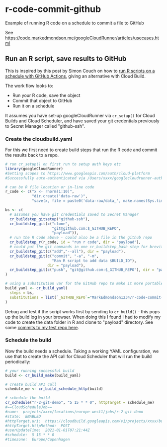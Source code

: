# r-code-commit-github
Example of running R code on a schedule to commit a file to GitHub

See https://code.markedmondson.me/googleCloudRunner/articles/usecases.html

## Run an R script, save results to GitHub

This is inspired by this post by Simon Couch on how to [run R scripts on a schedule with GitHub Actions](https://blog.simonpcouch.com/blog/r-github-actions-commit/), giving an alternative with Cloud Build.

The work flow looks to:

* Run your R code, save the object
* Commit that object to GitHub
* Run it on a schedule

It assumes you have set-up googleCloudRunner via `cr_setup()` for Cloud Builds and Cloud Scheduler, and have saved your git credentials previously to Secret Manager called "github-ssh".

### Create the cloudbuild.yaml

For this we first need to create build steps that run the R code and commit the results back to a repo.

```r
# run cr_setup() on first run to setup auth keys etc
library(googleCloudRunner)
#Setting scopes to https://www.googleapis.com/auth/cloud-platform
#Successfully auto-authenticated via /Users/xxxx/googlecloudrunner-auth-key.json

# can be R file location or in-line code
r_code <- c("x <- rnorm(1:10)",
            "dir.create('data-raw')",
            "save(x, file = paste0('data-raw/data_', make.names(Sys.time()), '.Rda'))")

bs <- c(
  # assumes you have git credentials saved to Secret Manager
  cr_buildstep_gitsetup("github-ssh"),
  cr_buildstep_git(c("clone",
                     "git@github.com:$_GITHUB_REPO",
                     "payload")),
  # run the R code above - could also be a file in the github repo
  cr_buildstep_r(r_code, id = "run r code", dir = "payload"),
  # could put the git commands in one cr_buildstep_bash step for brevity
  cr_buildstep_git(c("add","--all"), dir = "payload"),
  cr_buildstep_git(c("commit", "-a", "-m", 
                     "Ran R script to add data $BUILD_ID"),
                   dir = "payload"),
  cr_buildstep_git(c("push", "git@github.com:$_GITHUB_REPO"), dir = "payload")
)

# using a substitution var for the GitHub repo to make it more portable
build_yaml <- cr_build_yaml(
  steps = bs,
  substitutions = list(`_GITHUB_REPO`="MarkEdmondson1234/r-code-commit-github")
)

```

Debug and test if the script works first by sending to `cr_build()` - this pops up the build log in your browser.  When doing this I found I had to modify my code to create the data folder in R and clone to "payload" directory.  See some [commits to my test repo here](https://github.com/MarkEdmondson1234/r-code-commit-github/commits/main).

### Schedule the build

Now the build needs a schedule.  Taking a working YAML configuration, we use that to create the API call for Cloud Scheduler that will run the build periodically:

```r
# your running successful build
build <- cr_build_make(build_yaml)

# create build API call
schedule_me <- cr_build_schedule_http(build)

# schedule the build
cr_schedule("r-2-git-demo", "5 15 * * 0", httpTarget = schedule_me)
#==CloudScheduleJob==
#name:  projects/xxxx/locations/europe-west1/jobs/r-2-git-demo 
#state:  ENABLED 
#httpTarget.uri:  https://cloudbuild.googleapis.com/v1/projects/xxxx/builds 
#httpTarget.httpMethod:  POST 
#userUpdateTime:  2021-01-01T07:21:44Z 
#schedule:  5 15 * * 0 
#timezone:  Europe/Copenhagen 
```

